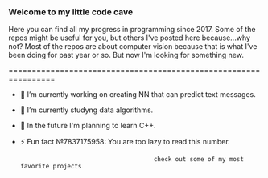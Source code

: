 ### Welcome to my little code cave

Here you can find all my progress in programming since 2017. Some of the repos might be useful for you, but others I've posted here because...why not?
Most of the repos are about computer vision because that is what I've been doing for past year or so. But now I'm looking for something new.

================================================================
- 🔭 I’m currently working on creating NN that can predict text messages.
- 🌱 I’m currently studyng data algorithms.
- 🤔 In the future I'm planning to learn C++.
- ⚡ Fun fact №7837175958: You are too lazy to read this number.
                                           
                                           check out some of my most favorite projects
